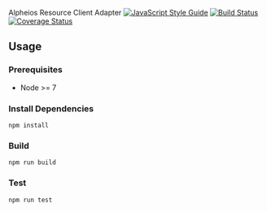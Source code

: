 Alpheios Resource Client Adapter
[![JavaScript Style Guide](https://img.shields.io/badge/code_style-standard-brightgreen.svg)](https://standardjs.com)
[![Build Status](https://travis-ci.org/alpheios-project/res-client.svg?branch=master)](https://travis-ci.org/alpheios-project/res-client)
[![Coverage Status](https://coveralls.io/repos/github/alpheios-project/res-client/badge.svg?branch=master)](https://coveralls.io/github/alpheios-project/res-client?branch=master)

## Usage

### Prerequisites

* Node >= 7

### Install Dependencies

```
npm install
```

### Build

```
npm run build
```

### Test

```
npm run test
```



